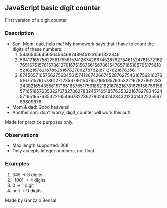 ## JavaScript basic digit counter

First version of a digit counter

### Description

 - Son: Mom, dad, help me! My homework says that I have to count the digits of these numbers:
    1. 54465456456564564687489451231561322346
    2. 564171657562756175561574126742667452876275461524761572162765167515761578612761675156756156786154765716518576517561852182167821678628167827862787621871278216782561
    3. 87456571657562756345615741267426674528762754616756216276516751576157861271235678615476571651857635322167827862783243821654355615716518576517561852182167821678167515675615657165185763532216782786278324571651857635322167827834524571651857635322165466782786278324324234321234143223556769809876
 - Mom & dad: Good heavens!
 - Another son: don't worry, digit_counter will work this out!

Made for practice purposes only.

### Observations

- Max length supported: 308.
- Only accepts integer numbers, not float.

### Examples

1. 345 -> 3 digits
2. -1001 -> 4 digits
3. 0 -> 1 digit
4. null -> 0 digits

Made by Gonzalo Bensal
